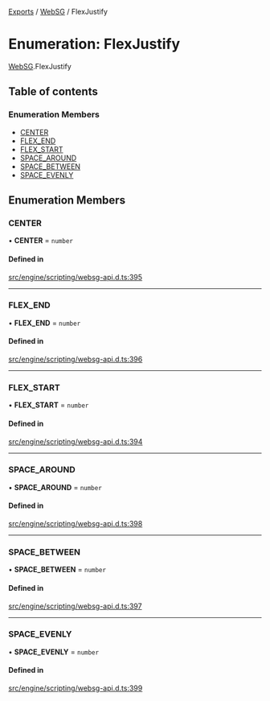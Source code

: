 [Exports](../modules.md) / [WebSG](../modules/websg) / FlexJustify

# Enumeration: FlexJustify

[WebSG](../modules/WebSG.md).FlexJustify

## Table of contents

### Enumeration Members

- [CENTER](WebSG.FlexJustify.md#center)
- [FLEX_END](WebSG.FlexJustify.md#flex_end)
- [FLEX_START](WebSG.FlexJustify.md#flex_start)
- [SPACE_AROUND](WebSG.FlexJustify.md#space_around)
- [SPACE_BETWEEN](WebSG.FlexJustify.md#space_between)
- [SPACE_EVENLY](WebSG.FlexJustify.md#space_evenly)

## Enumeration Members

### CENTER

• **CENTER** = `number`

#### Defined in

[src/engine/scripting/websg-api.d.ts:395](https://github.com/matrix-org/thirdroom/blob/1005fb3d/src/engine/scripting/websg-api.d.ts#L395)

---

### FLEX_END

• **FLEX_END** = `number`

#### Defined in

[src/engine/scripting/websg-api.d.ts:396](https://github.com/matrix-org/thirdroom/blob/1005fb3d/src/engine/scripting/websg-api.d.ts#L396)

---

### FLEX_START

• **FLEX_START** = `number`

#### Defined in

[src/engine/scripting/websg-api.d.ts:394](https://github.com/matrix-org/thirdroom/blob/1005fb3d/src/engine/scripting/websg-api.d.ts#L394)

---

### SPACE_AROUND

• **SPACE_AROUND** = `number`

#### Defined in

[src/engine/scripting/websg-api.d.ts:398](https://github.com/matrix-org/thirdroom/blob/1005fb3d/src/engine/scripting/websg-api.d.ts#L398)

---

### SPACE_BETWEEN

• **SPACE_BETWEEN** = `number`

#### Defined in

[src/engine/scripting/websg-api.d.ts:397](https://github.com/matrix-org/thirdroom/blob/1005fb3d/src/engine/scripting/websg-api.d.ts#L397)

---

### SPACE_EVENLY

• **SPACE_EVENLY** = `number`

#### Defined in

[src/engine/scripting/websg-api.d.ts:399](https://github.com/matrix-org/thirdroom/blob/1005fb3d/src/engine/scripting/websg-api.d.ts#L399)
